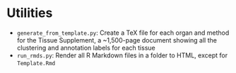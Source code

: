 # Utilities


- `generate_from_template.py`: Create a TeX file for each organ and method for the Tissue Supplement, a ~1,500-page document showing all the clustering and annotation labels for each tissue
- `run_rmds.py`: Render all R Markdown files in a folder to HTML, except for `Template.Rmd`
